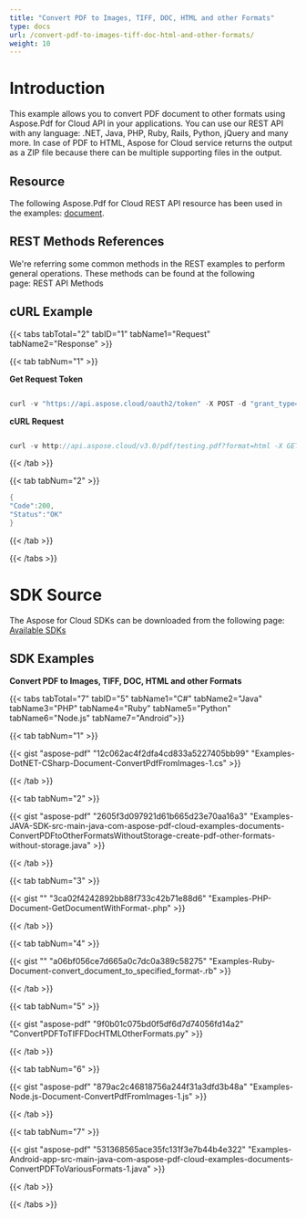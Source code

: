 ```yaml
---
title: "Convert PDF to Images, TIFF, DOC, HTML and other Formats"
type: docs
url: /convert-pdf-to-images-tiff-doc-html-and-other-formats/
weight: 10
---
```



# **Introduction**
This example allows you to convert PDF document to other formats using Aspose.Pdf for Cloud API in your applications. You can use our REST API with any language: .NET, Java, PHP, Ruby, Rails, Python, jQuery and many more. In case of PDF to HTML, Aspose for Cloud service returns the output as a ZIP file because there can be multiple supporting files in the output.
## **Resource**
The following Aspose.Pdf for Cloud REST API resource has been used in the examples: [document](https://apireference.aspose.cloud/pdf/#!/Document/Document_PutConvertDocument).
## **REST Methods References**
We're referring some common methods in the REST examples to perform general operations. These methods can be found at the following page: REST API Methods
## **cURL Example**
{{< tabs tabTotal="2" tabID="1" tabName1="Request" tabName2="Response" >}}

{{< tab tabNum="1" >}}

**Get Request Token**

```groovy

curl -v "https://api.aspose.cloud/oauth2/token" -X POST -d "grant_type=client_credentials&client_id=0B17F60A-6D69-426B-9ABD-79F35A6E9F7B&client_secret=53b8b19adffa41a3e87dbbd8858977ae" -H "Content-Type: application/x-www-form-urlencoded" -H "Accept: application/json" 

```

**cURL Request**

```java

curl -v http://api.aspose.cloud/v3.0/pdf/testing.pdf?format=html -X GET -H "Content-Type: application/json" -H "Accept: application/json" -H "Authorization: Bearer yPFyyiN2jamYggVq9p6Tg8EOIC7f5zr2tWmClPWuKJWtfVv2CNpb1qno7GAufwT10ttkHLe7GVlZg4-YjpSfi5gM3xMy5obgaP4HIta8EZ6bwopPbS6i-gPiNHM6CraFmSEKWvDDUwIWopcR0apcRyyxzBR4GhuRDbbagrl0efGhjmkR4VbnX382dXcf0uvyzuTpz7OB3S2ZJsJhOdZ16TOkfrtjFgeTjFm2LBENkVPpQP6nFMBDL2D8_EoUgS2Rn4q65eZQqtcqhbUWtsAwPQiX2le0QxACQ0o0lWYAaCGvFGODcEQyqJUa7fXSIxXNICilGBoA1k-wWQtZyoqipgt8sC1lbN4ctS5wDsFmBE9cMhyn68FO_ZuQzZqfqsN_U9fQt-VVLif2woStjXotyL3kjqDVwbOKNpSAw2c4uh9xX7xL"

```

{{< /tab >}}

{{< tab tabNum="2" >}}

```java
{
"Code":200,
"Status":"OK"
}
```

{{< /tab >}}

{{< /tabs >}}
# **SDK Source**
The Aspose for Cloud SDKs can be downloaded from the following page: [Available SDKs](/pdf/available-sdks/)
## **SDK Examples**
**Convert PDF to Images, TIFF, DOC, HTML and other Formats**

{{< tabs tabTotal="7" tabID="5" tabName1="C#" tabName2="Java" tabName3="PHP" tabName4="Ruby" tabName5="Python" tabName6="Node.js" tabName7="Android">}}

{{< tab tabNum="1" >}}

{{< gist "aspose-pdf" "12c062ac4f2dfa4cd833a5227405bb99" "Examples-DotNET-CSharp-Document-ConvertPdfFromImages-1.cs" >}}

{{< /tab >}}

{{< tab tabNum="2" >}}

{{< gist "aspose-pdf" "2605f3d097921d61b665d23e70aa16a3" "Examples-JAVA-SDK-src-main-java-com-aspose-pdf-cloud-examples-documents-ConvertPDFtoOtherFormatsWithoutStorage-create-pdf-other-formats-without-storage.java" >}}

{{< /tab >}}

{{< tab tabNum="3" >}}

{{< gist "" "3ca02f4242892bb88f733c42b71e88d6" "Examples-PHP-Document-GetDocumentWithFormat-.php" >}}

{{< /tab >}}

{{< tab tabNum="4" >}}

{{< gist "" "a06bf056ce7d665a0c7dc0a389c58275" "Examples-Ruby-Document-convert_document_to_specified_format-.rb" >}}

{{< /tab >}}

{{< tab tabNum="5" >}}

{{< gist "aspose-pdf" "9f0b01c075bd0f5df6d7d74056fd14a2" "ConvertPDFToTIFFDocHTMLOtherFormats.py" >}}

{{< /tab >}}

{{< tab tabNum="6" >}}

{{< gist "aspose-pdf" "879ac2c46818756a244f31a3dfd3b48a" "Examples-Node.js-Document-ConvertPdfFromImages-1.js" >}}

{{< /tab >}}

{{< tab tabNum="7" >}}

{{< gist "aspose-pdf" "531368565ace35fc131f3e7b44b4e322" "Examples-Android-app-src-main-java-com-aspose-pdf-cloud-examples-documents-ConvertPDFToVariousFormats-1.java" >}}

{{< /tab >}}

{{< /tabs >}}
